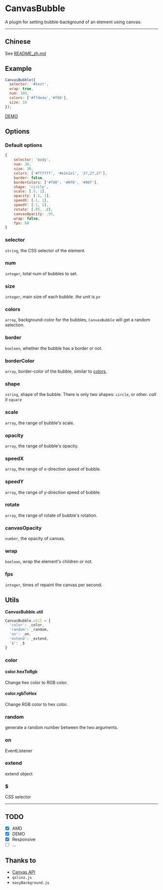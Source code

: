 # CanvasBubble
A plugin for setting bubble-background of an element using canvas.

----

##  Chinese

See [README_zh.md](README_zh.md)

## Example

```js
CanvasBubble({
  selector: '#test',
  wrap: true,
  num: 100,
  colors: ['#ffde4a','#f00'],
  size: 10
});
```

[DEMO](http://xovel.cn/CanvasBubble)

## Options

### Default options

```js
{
    selector: 'body',
    num: 30,
    size: 30,
    colors: ['#ffffff', '#e1e1e1', '27,27,27'],
    border: false,
    borderColors: ['#f00', '#0f0', '#00f'],
    shape: 'circle',
    scale: [.5, 1],
    opacity: [.1, 1],
    speedX: [-1, 1],
    speedY: [-1, 1],
    rotate: [.05, .8],
    canvasOpacity: .95,
    wrap: false,
    fps: 60
}
```

### selector

`string`, the CSS selector of the element.

### num

`integer`, total num of bubbles to set.

### size

`integer`, main size of each bubble. *the unit is `px`*

### colors

`array`, background-color for the bubbles, `CanvasBubble` will get a random selection.

### border

`booleen`, whether the bubble has a border or not.

### borderColor

`array`, border-color of the bubble, similar to [colors](#colors).

### shape

`string`, shape of the bubble. There is only two shapes: `circle`, or other. *call it `square`*

### scale

`array`, the range of bubble's scale.

### opacity

`array`, the range of bubble's opacity.

### speedX

`array`, the range of x-direction speed of bubble.

### speedY

`array`, the range of y-direction speed of bubble.

### rotate

`array`, the range of rotate of bubble's rotation.

### canvasOpacity

`number`, the opacity of canvas.

### wrap

`boolean`, wrap the element's children or not.

### fps

`integer`, times of repaint the canvas per second.

## Utils

**CanvasBubble.util**

```js
CanvasBubble.util = {
  'color': _color,
  'random': _random,
  'on': _on,
  'extend': _extend,
  '$': _$
}
```

### color

#### color.hexToRgb

Change hex color to RGB color.

#### color.rgbToHex

Change RGB color to hex color.

### random

generate a random number between the two arguments.

### on

EventListener

### extend

extend object

### $

CSS selector

-----

## TODO

- [x] AMD
- [x] DEMO
- [x] Responsive
- [ ] ...

## Thanks to

- [Canvas API](https://developer.mozilla.org/en-US/docs/Web/API/Canvas_API)
- `qslinz.js`
- `easyBackground.js`
